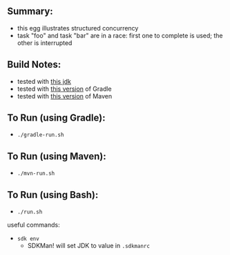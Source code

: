 
Summary:
---------

* this egg illustrates structured concurrency
* task "foo" and task "bar" are in a race: first one to complete is used; the other is interrupted

Build Notes:
------------

* tested with [this jdk](../JDK.version.md)
* tested with [this version](../Gradle.version.md) of Gradle 
* tested with [this version](../Maven.version.md) of Maven 

To Run (using Gradle):
---------------------

* `./gradle-run.sh`

To Run (using Maven):
---------------------

* `./mvn-run.sh`

To Run (using Bash):
----------------------

* `./run.sh`

useful commands:

* `sdk env`
    - SDKMan! will set JDK to value in `.sdkmanrc`


